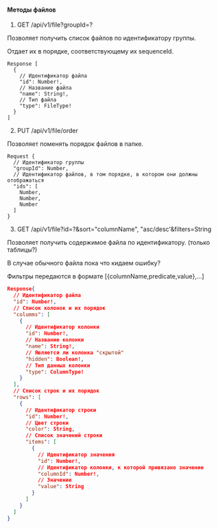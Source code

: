 #### Методы файлов

1. GET /api/v1/file?groupId=?

Позволяет получить список файлов по идентификатору группы.

Отдает их в порядке, соответствующему их sequenceId.

```
Response [
  {
    // Идентификатор файла
    "id": Number!,
    // Название файла
    "name": String!,
    // Тип файла
    "type": FileType!
  }
]
```

2. PUT /api/v1/file/order

Позволяет поменять порядок файлов в папке.

```
Request {
  // Идентификатор группы
  "groupId": Number,
  // Идентификатор файлов, в том порядке, в котором они должны отображаться
  "ids": [
    Number,
    Number,
    Number
  ]
}
```

3. GET /api/v1/file?id=?&sort="columnName", "asc/desc'&filters=String

Позволяет получить содержимое файла по идентификатору. (только таблицы?)

В случае обычного файла пока что кидаем ошибку?

Фильтры передаются в формате [{columnName,predicate,value},...]

```json
Response{
  // Идентификатор файла
  "id": Number!,
  // Список колонок и их порядок
  "columms": [
    {
      // Идентификатор колонки
      "id": Number!,
      // Название колонки
      "name": String!,
      // Является ли колонка "скрытой"
      "hidden": Boolean!,
      // Тип данных колонки
      "type": ColumnType!
    }
  ],
  // Список строк и их порядок
  "rows": [
    {
      // Идентификатор строки
      "id": Number!,
      // Цвет строки
      "color": String,
      // Список значений строки
      "items": [
        {
          // Идентификатор значения
          "id": Number!,
          // Идентификатор колонки, к которой привязано значение
          "columnId": Number!,
          // Значение
          "value": String
        }
      ]
    }
  ]
}
```

